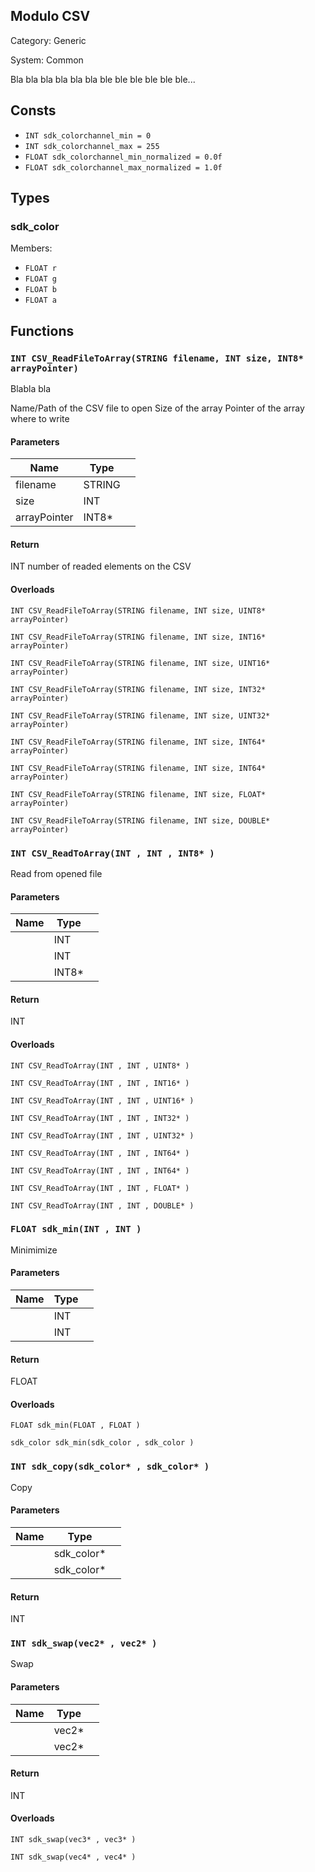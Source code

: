 Modulo CSV
----------

Category: Generic

System: Common




Bla bla bla bla bla bla
ble ble ble ble ble ble...
 

## Consts

 * `INT sdk_colorchannel_min = 0`
 * `INT sdk_colorchannel_max = 255`
 * `FLOAT sdk_colorchannel_min_normalized = 0.0f`
 * `FLOAT sdk_colorchannel_max_normalized = 1.0f`


## Types

### sdk_color

Members:

 * `FLOAT r`
 * `FLOAT g`
 * `FLOAT b`
 * `FLOAT a`



## Functions

### `INT CSV_ReadFileToArray(STRING filename, INT size, INT8* arrayPointer)`


Blabla bla

Name/Path of the CSV file to open
Size of the array
Pointer of the array where to write


#### Parameters

| Name              | Type        |                                      |
|-------------------|-------------|--------------------------------------|
| filename	| STRING	| 	|
| size	| INT	| 	|
| arrayPointer	| INT8*	| 	|

#### Return

INT
number of readed elements on the CSV

#### Overloads

```gemix
INT CSV_ReadFileToArray(STRING filename, INT size, UINT8* arrayPointer)
```
```gemix
INT CSV_ReadFileToArray(STRING filename, INT size, INT16* arrayPointer)
```
```gemix
INT CSV_ReadFileToArray(STRING filename, INT size, UINT16* arrayPointer)
```
```gemix
INT CSV_ReadFileToArray(STRING filename, INT size, INT32* arrayPointer)
```
```gemix
INT CSV_ReadFileToArray(STRING filename, INT size, UINT32* arrayPointer)
```
```gemix
INT CSV_ReadFileToArray(STRING filename, INT size, INT64* arrayPointer)
```
```gemix
INT CSV_ReadFileToArray(STRING filename, INT size, INT64* arrayPointer)
```
```gemix
INT CSV_ReadFileToArray(STRING filename, INT size, FLOAT* arrayPointer)
```
```gemix
INT CSV_ReadFileToArray(STRING filename, INT size, DOUBLE* arrayPointer)
```


### `INT CSV_ReadToArray(INT , INT , INT8* )`

 Read from opened file 

#### Parameters

| Name              | Type        |                                      |
|-------------------|-------------|--------------------------------------|
| 	| INT	| 	|
| 	| INT	| 	|
| 	| INT8*	| 	|

#### Return

INT

#### Overloads

```gemix
INT CSV_ReadToArray(INT , INT , UINT8* )
```
```gemix
INT CSV_ReadToArray(INT , INT , INT16* )
```
```gemix
INT CSV_ReadToArray(INT , INT , UINT16* )
```
```gemix
INT CSV_ReadToArray(INT , INT , INT32* )
```
```gemix
INT CSV_ReadToArray(INT , INT , UINT32* )
```
```gemix
INT CSV_ReadToArray(INT , INT , INT64* )
```
```gemix
INT CSV_ReadToArray(INT , INT , INT64* )
```
```gemix
INT CSV_ReadToArray(INT , INT , FLOAT* )
```
```gemix
INT CSV_ReadToArray(INT , INT , DOUBLE* )
```


### `FLOAT sdk_min(INT , INT )`

 Minimimize 

#### Parameters

| Name              | Type        |                                      |
|-------------------|-------------|--------------------------------------|
| 	| INT	| 	|
| 	| INT	| 	|

#### Return

FLOAT

#### Overloads

```gemix
FLOAT sdk_min(FLOAT , FLOAT )
```
```gemix
sdk_color sdk_min(sdk_color , sdk_color )
```


### `INT sdk_copy(sdk_color* , sdk_color* )`

 Copy 

#### Parameters

| Name              | Type        |                                      |
|-------------------|-------------|--------------------------------------|
| 	| sdk_color*	| 	|
| 	| sdk_color*	| 	|

#### Return

INT



### `INT sdk_swap(vec2* , vec2* )`

 Swap 

#### Parameters

| Name              | Type        |                                      |
|-------------------|-------------|--------------------------------------|
| 	| vec2*	| 	|
| 	| vec2*	| 	|

#### Return

INT

#### Overloads

```gemix
INT sdk_swap(vec3* , vec3* )
```
```gemix
INT sdk_swap(vec4* , vec4* )
```


